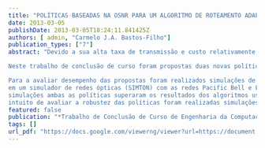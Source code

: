 ```yaml
---
title: "POLÍTICAS BASEADAS NA OSNR PARA UM ALGORITMO DE ROTEAMENTO ADAPTATIVO-ALTERNATIVO APLICADO A REDES ÓPTICAS TRANSPARENTES"
date: 2013-03-05
publishDate: 2013-03-05T18:24:11.841425Z
authors: [ admin, "Carmelo J.A. Bastos-Filho"]
publication_types: ["7"]
abstract: "Devido a sua alta taxa de transmissão e custo relativamente baixo, as redes ópticas vêm se tornando a solução para a crescente demanda de largura de banda decorrente da expansão da internet e dos seus serviços. Dentre os grandes desafios estão a definição de um algoritmo de roteamento e alocação de comprimento de onda eficiente que possa prover qualidade de transmissão para os caminhos ópticos e alocar recursos de forma a possibilitar o atendimento de novas conexões. Foi proposto um algoritmo IA-RWA adaptativo-alternativo para redes totalmentente ópticas, denominado NrPSR. O NrPSR encontra as Nr rotas que apresentam o menor custo de acordo com a função custo PSR. O NrPSR usa uma política pré-definida pra selecionar uma das Nr rotas para estabelecer a conexão.

Neste trabalho de conclusão de curso foram propostas duas novas políticas para o NrPSR que utilizam as informações do OSNR das Nr rotas como critério de seleção. A OSNR representa a razão entre a potência do sinal óptico (Psinal) e a potência do ruído óptico (Pruído) em um determinado ponto. Na primeira proposta, denominada NrPSR(ONSRMAX), é selecionada a rota que apresenta o maior valor de OSNR no receptor. Na segunda abordagem, denominada NrPSR(OSNRJE), é selecionada a primeira rota que possua o OSNR que atenda aos critérios de QoT.

Para a avaliar desempenho das propostas foram realizados simulações de carga
em um simulador de redes ópticas (SIMTON) com as redes Pacific Bell e Finlândia. Os resultados foram comparados com os resultados obtidos pelos algoritmos LRW, MH, SP, NrPSR(MaxK), NrPSR(CL), OSNR-R e PSR nos mesmos cenários. Nessas
simulações ambas as políticas superaram os resultados dos algoritmos usados para comparação, tendo o NrPSR(OSNRJE) obtido o melhor resultado. Por fim, com o
intuito de avaliar a robustez das políticas foram realizadas simulações com trafégo não-uniforme. Nessa análise o NrPSR(OSNRJE) obteve o melhor resultado que foi comprovado com a realização do teste estatísticos não-paramétricos de Wilcoxon."
featured: false
publication: "*Trabalho de Conclusão de Curso de Engenharia da Computação - Escola Politécnica de Pernambuco, Universidade de Pernambuco*"
tags: []
url_pdf: "https://docs.google.com/viewerng/viewer?url=https://document.onl/google-reader?url%3D22acceebf14d11abe8e9c7787e7ba5a1948d9eb7d08cdfd9c3b13fa1521b4b7cfc7fc61880e90acbf354db7f4fc8fc41d18d5ea84f116cf7f35ebdb634eb2673ZmnDWxPecMA36/vJtmHwGObTVlSMGggYXtvH8Y8E5GQbqazytksR6z5RihF8Wf4Jegx8Vf3Beuvb8M0rTVkj0bH3//Bmx84u35fiqkXzpYA1xFNNmJQWHTWCqdXYKJHgw/c8+boWR6PsMfT2BFLnPA%3D%3D"
---
```


